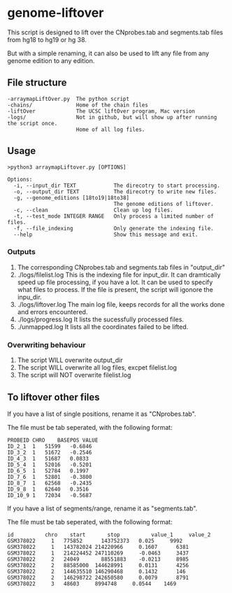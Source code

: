 # genome-liftover
This script is designed to lift over the CNprobes.tab and segments.tab files from hg18 to hg19 or hg 38.

But with a simple renaming, it can also be used to lift any file from any genome edition to any edition.

## File structure
```
-arraymapLiftOver.py  The python script
-chains/              Home of the chain files
-liftOver             The UCSC liftOver program, Mac version
-logs/                Not in github, but will show up after running the script once.
                      Home of all log files.
```

## Usage
```
>python3 arraymapLiftover.py [OPTIONS]

Options:
  -i, --input_dir TEXT            The direcotry to start processing.
  -o, --output_dir TEXT           The direcotry to write new files.
  -g, --genome_editions [18to19|18to38]
                                  The genome editions of liftover.
  -c, --clean                     Clean up log files.
  -t, --test_mode INTEGER RANGE   Only process a limited number of files.
  -f, --file_indexing             Only generate the indexing file.
  --help                          Show this message and exit.
```

### Outputs
1. The corresponding CNprobes.tab and segments.tab files in "output_dir"
2. ./logs/filelist.log    This is the indexing file for input_dir.
                          It can dramtically speed up file processing, if you have a lot.
                          It can be used to specify what files to process.
                          If the file is present, the script will igonore the inpu_dir.
3. ./logs/liftover.log    The main log file, keeps records for all the works done and errors encountered.
4. ./logs/progress.log    It lists the sucessfully processed files.
5. ./unmapped.log         It lists all the coordinates failed to be lifted.

### Overwriting behaviour
1. The script WILL overwrite output_dir
2. The script WILL overwrite all log files, excpet filelist.log
3. The script will NOT overwrite filelist.log

## To liftover other files
If you have a list of single positions, rename it as "CNprobes.tab".

The file must be tab seperated, with the following format:
```
PROBEID	CHRO	BASEPOS	VALUE
ID_2_1	1	51599	-0.6846
ID_3_2	1	51672	-0.2546
ID_4_3	1	51687	0.0833
ID_5_4	1	52016	-0.5201
ID_6_5	1	52784	0.1997
ID_7_6	1	52801	-0.3800
ID_8_7	1	62568	-0.2435
ID_9_8	1	62640	0.3516
ID_10_9	1	72034	-0.5687
```

If you have a list of segments/range, rename it as "segments.tab".

The file must be tab seperated, with the following format:
```
id	        chro	start	    stop	      value_1	  value_2
GSM378022	  1	  775852	  143752373	  0.025	    9992
GSM378022	  1	  143782024	214220966	  0.1607	  6381
GSM378022	  1	  214224452	247110269	  -0.0463	  3437
GSM378022	  2	  24049	      88551883	  -0.0213	  8985
GSM378022	  2	  88585000	144628991	  0.0131	  4256
GSM378022	  2	  144635510	146290468	  0.1432	  146
GSM378022	  2	  146298722	242650580	  0.0079	  8791
GSM378022	  3	  48603	    8994748	    0.0544	  1469
```
